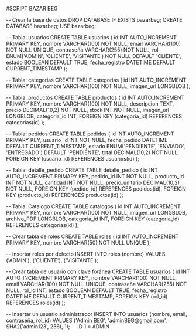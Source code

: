 #SCRIPT BAZAR BEG

-- Crear la base de datos 
DROP DATABASE IF EXISTS bazarbeg;
CREATE DATABASE bazarbeg;
USE bazarbeg;

-- Tabla: usuarios
CREATE TABLE usuarios (
    id INT AUTO_INCREMENT PRIMARY KEY,
    nombre VARCHAR(100) NOT NULL,
    email VARCHAR(100) NOT NULL UNIQUE,
    contraseña VARCHAR(255) NOT NULL,
    rol ENUM('ADMIN', 'CLIENTE', 'VISITANTE') NOT NULL DEFAULT 'CLIENTE',
    estado BOOLEAN DEFAULT TRUE,
    fecha_registro DATETIME DEFAULT CURRENT_TIMESTAMP
);

-- Tabla: categorias
CREATE TABLE categorias (
    id INT AUTO_INCREMENT PRIMARY KEY,
    nombre VARCHAR(100) NOT NULL,
    imagen_url LONGBLOB
);

-- Tabla: productos
CREATE TABLE productos (
    id INT AUTO_INCREMENT PRIMARY KEY,
    nombre VARCHAR(100) NOT NULL,
    descripcion TEXT,
    precio DECIMAL(10,2) NOT NULL,
    stock INT NOT NULL,
    imagen_url LONGBLOB,
    categoria_id INT,
    FOREIGN KEY (categoria_id) REFERENCES categorias(id)
);

-- Tabla: pedidos
CREATE TABLE pedidos (
    id INT AUTO_INCREMENT PRIMARY KEY,
    usuario_id INT NOT NULL,
    fecha_pedido DATETIME DEFAULT CURRENT_TIMESTAMP,
    estado ENUM('PENDIENTE', 'ENVIADO', 'ENTREGADO') DEFAULT 'PENDIENTE',
    total DECIMAL(10,2) NOT NULL,
    FOREIGN KEY (usuario_id) REFERENCES usuarios(id)
);


-- Tabla: detalle_pedido
CREATE TABLE detalle_pedido (
    id INT AUTO_INCREMENT PRIMARY KEY,
    pedido_id INT NOT NULL,
    producto_id INT NOT NULL,
    cantidad INT NOT NULL,
    precio_unitario DECIMAL(10,2) NOT NULL,
    FOREIGN KEY (pedido_id) REFERENCES pedidos(id),
    FOREIGN KEY (producto_id) REFERENCES productos(id)
);

-- Tabla: Catalogo 
CREATE TABLE catalogos (
    id INT AUTO_INCREMENT PRIMARY KEY,
    nombre VARCHAR(100) NOT NULL,
	imagen_url LONGBLOB,
    archivo_PDF LONGBLOB,
    categoria_id INT,
    FOREIGN KEY (categoria_id) REFERENCES categorias(id)
);

-- Crear tabla de roles
CREATE TABLE roles (
    id INT AUTO_INCREMENT PRIMARY KEY,
    nombre VARCHAR(50) NOT NULL UNIQUE
);

-- Insertar roles por defecto
INSERT INTO roles (nombre) VALUES ('ADMIN'), ('CLIENTE'), ('VISITANTE');

-- Crear tabla de usuario con clave foránea
CREATE TABLE usuarios (
    id INT AUTO_INCREMENT PRIMARY KEY,
    nombre VARCHAR(100) NOT NULL,
    email VARCHAR(100) NOT NULL UNIQUE,
    contraseña VARCHAR(255) NOT NULL,
    rol_id INT,
    estado BOOLEAN DEFAULT TRUE,
    fecha_registro DATETIME DEFAULT CURRENT_TIMESTAMP,
    FOREIGN KEY (rol_id) REFERENCES roles(id)
);

-- Insertar un usuario administrador
INSERT INTO usuarios (nombre, email, contraseña, rol_id)
VALUES ('Admin BEG', 'adminBEG@gmail.com', SHA2('admin123', 256), 1);  -- ID 1 = ADMIN

